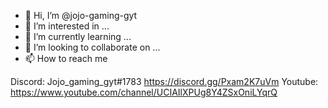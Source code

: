 - 👋 Hi, I’m @jojo-gaming-gyt
- 👀 I’m interested in ...
- 🌱 I’m currently learning ...
- 💞️ I’m looking to collaborate on ...
- 📫 How to reach me 

Discord: Jojo_gaming_gyt#1783 https://discord.gg/Pxam2K7uVm
Youtube: https://www.youtube.com/channel/UCIAIlXPUg8Y4ZSxOniLYqrQ

<!---
jojo-gaming-gyt/jojo-gaming-gyt is a ✨ special ✨ repository because its `README.md` (this file) appears on your GitHub profile.
You can click the Preview link to take a look at your changes.
--->
